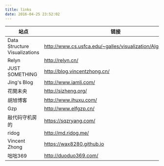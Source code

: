```yaml
---
title: links
date: 2016-04-25 23:52:02
---
```


| 站点 | 链接 |
| --- | --- |
| Data Structure Visualizations | http://www.cs.usfca.edu/~galles/visualization/Algorithms.html |
| Relyn | http://relyn.cn/ |
| JUST SOMETHING | http://blog.vincentzhong.cn/ |
| Jing's Blog | http://www.iamlj.com/ |
| 花開未央 | http://sizheng.org/ |
| 胡旭博客 | http://www.ihuxu.com/ |
| Gzp | http://www.elfgzp.cn/ |
| 敲代码守机房的 | https://sqzryang.com/ |
| ridog | http://md.ridog.me/ |
| Vincent Zhong | https://wax8280.github.io |
| 咄咄369 | http://duoduo369.com/ |